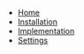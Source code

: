 <!-- docs/pages/_sidebar.md -->

* [Home](/)
* [Installation](01_install.md)
* [Implementation](02_implementation.md)
* [Settings](03_settings.md)